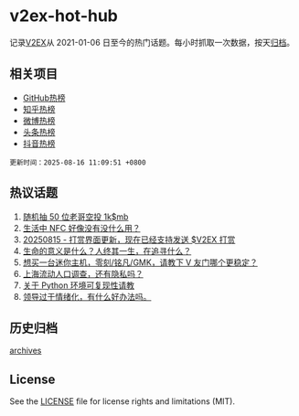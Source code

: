 # v2ex-hot-hub

 记录[V2EX](https://www.v2ex.com/)从 2021-01-06 日至今的热门话题。每小时抓取一次数据，按天[归档](archives)。
 
 ## 相关项目

- [GitHub热榜](https://github.com/lonnyzhang423/github-hot-hub)
- [知乎热榜](https://github.com/lonnyzhang423/zhihu-hot-hub)
- [微博热榜](https://github.com/lonnyzhang423/weibo-hot-hub)
- [头条热榜](https://github.com/lonnyzhang423/toutiao-hot-hub)
- [抖音热榜](https://github.com/lonnyzhang423/douyin-hot-hub)


 `更新时间：2025-08-16 11:09:51 +0800`

## 热议话题

1. [随机抽 50 位老哥空投 1k$mb](https://www.v2ex.com/t/1152589)
1. [生活中 NFC 好像没有没什么用？](https://www.v2ex.com/t/1152624)
1. [20250815 - 打赏界面更新，现在已经支持发送 $V2EX 打赏](https://www.v2ex.com/t/1152735)
1. [生命的意义是什么？人终其一生，在追寻什么？](https://www.v2ex.com/t/1152709)
1. [想买一台迷你主机，零刻/铭凡/GMK，请教下 V 友门哪个更稳定？](https://www.v2ex.com/t/1152588)
1. [上海流动人口调查，还有隐私吗？](https://www.v2ex.com/t/1152611)
1. [关于 Python 环境可复现性请教](https://www.v2ex.com/t/1152582)
1. [领导过于情绪化，有什么好办法吗。](https://www.v2ex.com/t/1152592)

## 历史归档

[archives](archives)

## License

See the [LICENSE](LICENSE) file for license rights and limitations (MIT).
